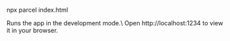 npx parcel index.html

Runs the app in the development mode.\ Open http://localhost:1234 to view it in your browser.
